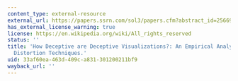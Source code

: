 ```yaml
---
content_type: external-resource
external_url: https://papers.ssrn.com/sol3/papers.cfm?abstract_id=2566968
has_external_license_warning: true
license: https://en.wikipedia.org/wiki/All_rights_reserved
status: ''
title: 'How Deceptive are Deceptive Visualizations?: An Empirical Analysis of Common
  Distortion Techniques.'
uid: 33af60ea-463d-409c-a831-301200211bf9
wayback_url: ''
---
```

